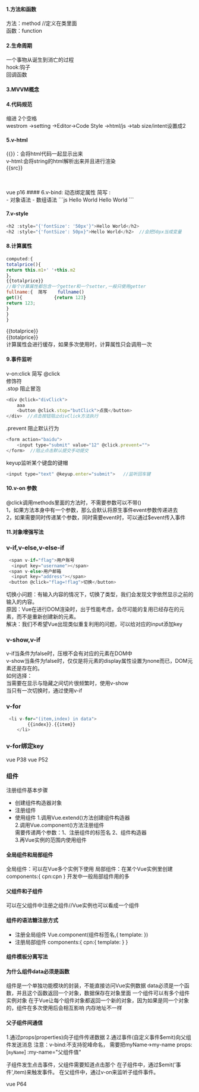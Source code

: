 #### 1.方法和函数
方法：method //定义在类里面      <br>
函数：function   <br>

#### 2.生命周期
一个事物从诞生到消亡的过程   <br>
hook:钩子   <br>
回调函数   <br>

#### 3.MVVM概念

#### 4.代码规范
缩进 2个空格   <br>
westrom ->setting ->Editor->Code Style ->html/js ->tab size/intent设置成2   <br>

#### 5.v-html
{{}}：会将html代码一起显示出来   <br>
v-html:会将string的html解析出来并且进行渲染   <br>
{{src}}   <br>
<h2 v-html="src"></h2>   <br>
vue p16
#### 6.v-bind:
动态绑定属性 简写 :     <br>
- 对象语法
- 数组语法
```js
<tr :class="{'类名': boolean1,'类目2'：boolean2}">Hello World</tr>   
<tr :class="['ie','rt']">Hello World</tr>   
```

#### 7.v-style
```js
<h2 :style="{'fontSize': '50px'}">Hello World</h2>
<h2 :style="{'fontSize': 50px}">Hello World</h2>  //会把50px当成变量
```
#### 8.计算属性
```js
computed:{
totalprice(){
return this.m1+' '+this.m2
}，
{{totalprice}}
//每个计算属性都包含一个getter和一个setter,一般只使用getter
fullname:{  简写    fullname()
get(){            {return 123}
return 123;
}
}
}
```
{{totalprice}}      <br>
{{totalprice}}     <br>
计算属性会进行缓存，如果多次使用时，计算属性只会调用一次

#### 9.事件监听
v-on:click 简写 @click      <br>
修饰符      <br>
.stop 阻止冒泡      <br>
```js
<div @click="divClick">
    aaa
    <button @click.stop="butClick">点我</button>
</div>  //点击按钮阻止divClick方法执行
```
.prevent 阻止默认行为
```js
<form action="baidu">
    <input type="submit" value="12" @click.prevent="">
</form>  //阻止点击默认提交手动提交
```
keyup监听某个键盘的键帽
```js
<input type="text" @keyup.enter="submit">   //监听回车键
```
#### 10.v-on 参数
@click调用methods里面的方法时，不需要参数可以不带()      <br>
1，如果方法本身中有一个参数，那么会默认将原生事件event参数传递进去      <br>
2，如果需要同时传递某个参数，同时需要event时，可以通过$event传入事件


#### 11.对象增强写法

### v-if,v-else,v-else-if
```js
 <span v-if="flag">用户账号
  <input key="username"></span>
 <span v-else>用户邮箱
  <input key="address"></span>
 <button @click="flag=!flag">切换</button>
```
切换小问题：有输入内容的情况下，切换了类型，我们会发现文字依然显示之前的输入的内容。  <br>
原因：Vue在进行DOM渲染时，出于性能考虑，会尽可能的复用已经存在的元素，而不是重新创建新的元素。  <br>
解决：我们不希望Vue出现类似重复利用的问题，可以给对应的input添加key  <br>

### v-show,v-if
v-if当条件为false时，压根不会有对应的元素在DOM中    <br>
v-show当条件为false时，仅仅是将元素的display属性设置为none而已，DOM元素还是存在的。    <br>
如何选择：    <br>
当需要在显示与隐藏之间切片很频繁时，使用v-show    <br>
当只有一次切换时，通过使用v-if    <br>

### v-for
```js
 <li v-for="(item,index) in data">
        {{index}}.{{item}}
    </li>
```
### v-for绑定key

vue P38
vue P52
### 组件
注册组件基本步骤
- 创建组件构造器对象
- 注册组件
- 使用组件
1.调用Vue.extend()方法创建组件构造器  <br>
2.调用Vue.component()方法注册组件  <br>
需要传递两个参数：1、注册组件的标签名 2、组件构造器  <br>
3.再Vue实例的范围内使用组件  <br>
#### 全局组件和局部组件
全局组件：可以在Vue多个实例下使用
局部组件：在某个Vue实例里创建
components:{
cpn:cpn
}
开发中一般局部组件用的多
#### 父组件和子组件
可以在父组件中注册之组件//Vue实例也可以看成一个组件

#### 组件的语法糖注册方式
- 注册全局组件
Vue.component(组件标签名,{
    template:
})
- 注册局部组件
components:{
cpn:{
template:
}
}
#### 组件模板分离写法

#### 为什么组件data必须是函数
组件是一个单独功能模块的封装，不能直接访问Vue实例数据
data必须是一个函数，并且这个函数返回一个对象，数据保存在对象里面
一个组件可以有多个组件实例对象
在于Vue让每个组件对象都返回一个新的对象，因为如果是同一个对象的，组件在多次使用后会相互影响
内存地址不一样

#### 父子组件间通信
1.通过props(properties)向子组件传递数据
2.通过事件(自定义事件$emit)向父组件发送消息
注意：v-bind:不支持驼峰命名，
需要把myName->my-name
props:[`myName`]
:my-name="父组件值"

子组件发生点击事件，父组件需要知道点击那个
在子组件中，通过$emit('事件',item)来触发事件。
在父组件中，通过v-on来监听子组件事件。


vue P64
